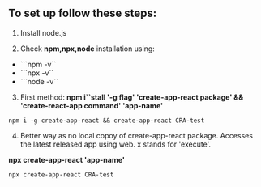 To set up follow these steps:
---
1) Install node.js

2) Check **npm,npx,node** installation using:
- ```npm -v``
- ```npx -v``
- ```node -v``

3) First method: **npm i``stall '-g flag' 'create-app-react package' && 'create-react-app command' 'app-name'**

```npm i -g create-app-react && create-app-react CRA-test```

4) Better way as no local copoy of create-app-react package. Accesses the latest released app using web. x stands for 'execute'.

**npx create-app-react 'app-name'**

```npx create-app-react CRA-test```